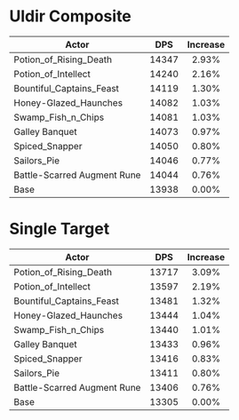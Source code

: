 # Uldir Composite
| Actor | DPS | Increase |
|---|:---:|:---:|
|Potion_of_Rising_Death|14347|2.93%|
|Potion_of_Intellect|14240|2.16%|
|Bountiful_Captains_Feast|14119|1.30%|
|Honey-Glazed_Haunches|14082|1.03%|
|Swamp_Fish_n_Chips|14081|1.03%|
|Galley Banquet|14073|0.97%|
|Spiced_Snapper|14050|0.80%|
|Sailors_Pie|14046|0.77%|
|Battle-Scarred Augment Rune|14044|0.76%|
|Base|13938|0.00%|

# Single Target
| Actor | DPS | Increase |
|---|:---:|:---:|
|Potion_of_Rising_Death|13717|3.09%|
|Potion_of_Intellect|13597|2.19%|
|Bountiful_Captains_Feast|13481|1.32%|
|Honey-Glazed_Haunches|13444|1.04%|
|Swamp_Fish_n_Chips|13440|1.01%|
|Galley Banquet|13433|0.96%|
|Spiced_Snapper|13416|0.83%|
|Sailors_Pie|13411|0.80%|
|Battle-Scarred Augment Rune|13406|0.76%|
|Base|13305|0.00%|
